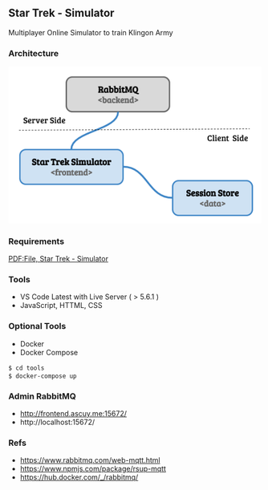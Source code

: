 ## Star Trek - Simulator

Multiplayer Online Simulator to train Klingon Army

### Architecture 

![Simulator Architecture](./architecture.png)

### Requirements

[PDF:File, Star Trek - Simulator](./StarTrek-Simulator.pdf)

### Tools

- VS Code Latest with Live Server ( > 5.6.1 )
- JavaScript, HTTML, CSS

### Optional Tools

- Docker
- Docker Compose

```
$ cd tools
$ docker-compose up
```

### Admin RabbitMQ

- http://frontend.ascuy.me:15672/
- http://localhost:15672/

### Refs

- https://www.rabbitmq.com/web-mqtt.html
- https://www.npmjs.com/package/rsup-mqtt
- https://hub.docker.com/_/rabbitmq/
